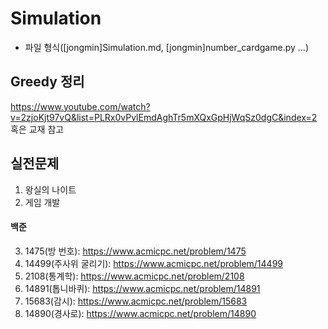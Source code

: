 # Simulation

- 파일 형식([jongmin]Simulation.md, [jongmin]number_cardgame.py ...)

## Greedy 정리
https://www.youtube.com/watch?v=2zjoKjt97vQ&list=PLRx0vPvlEmdAghTr5mXQxGpHjWqSz0dgC&index=2
혹은 교재 참고

## 실전문제
1. 왕실의 나이트
2. 게임 개발
#### 백준
3. 1475(방 번호): https://www.acmicpc.net/problem/1475
4. 14499(주사위 굴리기): https://www.acmicpc.net/problem/14499
5. 2108(통계학): https://www.acmicpc.net/problem/2108
6. 14891(톱니바퀴): https://www.acmicpc.net/problem/14891
7. 15683(감시): https://www.acmicpc.net/problem/15683
8. 14890(경사로): https://www.acmicpc.net/problem/14890